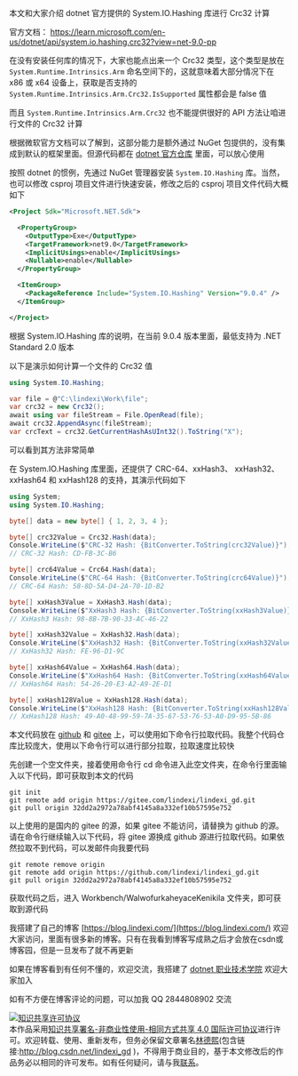 
本文和大家介绍 dotnet 官方提供的 System.IO.Hashing 库进行 Crc32 计算

<!--more-->


<!-- CreateTime:2025/04/10 09:02:06 -->

<!-- 发布 -->
<!-- 博客 -->

官方文档： <https://learn.microsoft.com/en-us/dotnet/api/system.io.hashing.crc32?view=net-9.0-pp>

在没有安装任何库的情况下，大家也能点出来一个 Crc32 类型，这个类型是放在 `System.Runtime.Intrinsics.Arm` 命名空间下的，这就意味着大部分情况下在 x86 或 x64 设备上，获取是否支持的 `System.Runtime.Intrinsics.Arm.Crc32.IsSupported` 属性都会是 false 值

而且 `System.Runtime.Intrinsics.Arm.Crc32` 也不能提供很好的 API 方法让咱进行文件的 Crc32 计算

根据微软官方文档可以了解到，这部分能力是额外通过 NuGet 包提供的，没有集成到默认的框架里面。但源代码都在 [dotnet 官方仓库](https://github.com/dotnet/runtime/blob/c81f403737c412942222d13b2753881e62d1e6f7/src/libraries/System.IO.Hashing/src/System/IO/Hashing/Crc32.cs) 里面，可以放心使用

按照 dotnet 的惯例，先通过 NuGet 管理器安装 `System.IO.Hashing` 库。当然，也可以修改 csproj 项目文件进行快速安装，修改之后的 csproj 项目文件代码大概如下

```xml
<Project Sdk="Microsoft.NET.Sdk">

  <PropertyGroup>
    <OutputType>Exe</OutputType>
    <TargetFramework>net9.0</TargetFramework>
    <ImplicitUsings>enable</ImplicitUsings>
    <Nullable>enable</Nullable>
  </PropertyGroup>

  <ItemGroup>
    <PackageReference Include="System.IO.Hashing" Version="9.0.4" />
  </ItemGroup>

</Project>
```

根据 System.IO.Hashing 库的说明，在当前 9.0.4 版本里面，最低支持为 .NET Standard 2.0 版本

以下是演示如何计算一个文件的 Crc32 值

```csharp
using System.IO.Hashing;

var file = @"C:\lindexi\Work\file";
var crc32 = new Crc32();
await using var fileStream = File.OpenRead(file);
await crc32.AppendAsync(fileStream);
var crcText = crc32.GetCurrentHashAsUInt32().ToString("X");
```

可以看到其方法非常简单

在 System.IO.Hashing 库里面，还提供了 CRC-64、xxHash3、 xxHash32、 xxHash64 和 xxHash128 的支持，其演示代码如下

```csharp
using System;
using System.IO.Hashing;

byte[] data = new byte[] { 1, 2, 3, 4 };

byte[] crc32Value = Crc32.Hash(data);
Console.WriteLine($"CRC-32 Hash: {BitConverter.ToString(crc32Value)}");
// CRC-32 Hash: CD-FB-3C-B6

byte[] crc64Value = Crc64.Hash(data);
Console.WriteLine($"CRC-64 Hash: {BitConverter.ToString(crc64Value)}");
// CRC-64 Hash: 58-8D-5A-D4-2A-70-1D-B2

byte[] xxHash3Value = XxHash3.Hash(data);
Console.WriteLine($"XxHash3 Hash: {BitConverter.ToString(xxHash3Value)}");
// XxHash3 Hash: 98-8B-7B-90-33-AC-46-22

byte[] xxHash32Value = XxHash32.Hash(data);
Console.WriteLine($"XxHash32 Hash: {BitConverter.ToString(xxHash32Value)}");
// XxHash32 Hash: FE-96-D1-9C

byte[] xxHash64Value = XxHash64.Hash(data);
Console.WriteLine($"XxHash64 Hash: {BitConverter.ToString(xxHash64Value)}");
// XxHash64 Hash: 54-26-20-E3-A2-A9-2E-D1

byte[] xxHash128Value = XxHash128.Hash(data);
Console.WriteLine($"XxHash128 Hash: {BitConverter.ToString(xxHash128Value)}");
// XxHash128 Hash: 49-A0-48-99-59-7A-35-67-53-76-53-A0-D9-95-5B-86
```

本文代码放在 [github](https://github.com/lindexi/lindexi_gd/tree/32dd2a2972a78abf4145a8a332ef10b57595e752/Workbench/WalwofurkaheyaceKenikila) 和 [gitee](https://gitee.com/lindexi/lindexi_gd/blob/32dd2a2972a78abf4145a8a332ef10b57595e752/Workbench/WalwofurkaheyaceKenikila) 上，可以使用如下命令行拉取代码。我整个代码仓库比较庞大，使用以下命令行可以进行部分拉取，拉取速度比较快

先创建一个空文件夹，接着使用命令行 cd 命令进入此空文件夹，在命令行里面输入以下代码，即可获取到本文的代码

```
git init
git remote add origin https://gitee.com/lindexi/lindexi_gd.git
git pull origin 32dd2a2972a78abf4145a8a332ef10b57595e752
```

以上使用的是国内的 gitee 的源，如果 gitee 不能访问，请替换为 github 的源。请在命令行继续输入以下代码，将 gitee 源换成 github 源进行拉取代码。如果依然拉取不到代码，可以发邮件向我要代码

```
git remote remove origin
git remote add origin https://github.com/lindexi/lindexi_gd.git
git pull origin 32dd2a2972a78abf4145a8a332ef10b57595e752
```

获取代码之后，进入 Workbench/WalwofurkaheyaceKenikila 文件夹，即可获取到源代码


我搭建了自己的博客 [https://blog.lindexi.com/](https://blog.lindexi.com/) 欢迎大家访问，里面有很多新的博客。只有在我看到博客写成熟之后才会放在csdn或博客园，但是一旦发布了就不再更新

如果在博客看到有任何不懂的，欢迎交流，我搭建了 [dotnet 职业技术学院](https://t.me/dotnet_campus) 欢迎大家加入

如有不方便在博客评论的问题，可以加我 QQ 2844808902 交流

<a rel="license" href="http://creativecommons.org/licenses/by-nc-sa/4.0/"><img alt="知识共享许可协议" style="border-width:0" src="https://licensebuttons.net/l/by-nc-sa/4.0/88x31.png" /></a><br />本作品采用<a rel="license" href="http://creativecommons.org/licenses/by-nc-sa/4.0/">知识共享署名-非商业性使用-相同方式共享 4.0 国际许可协议</a>进行许可。欢迎转载、使用、重新发布，但务必保留文章署名[林德熙](http://blog.csdn.net/lindexi_gd)(包含链接:http://blog.csdn.net/lindexi_gd )，不得用于商业目的，基于本文修改后的作品务必以相同的许可发布。如有任何疑问，请与我[联系](mailto:lindexi_gd@163.com)。